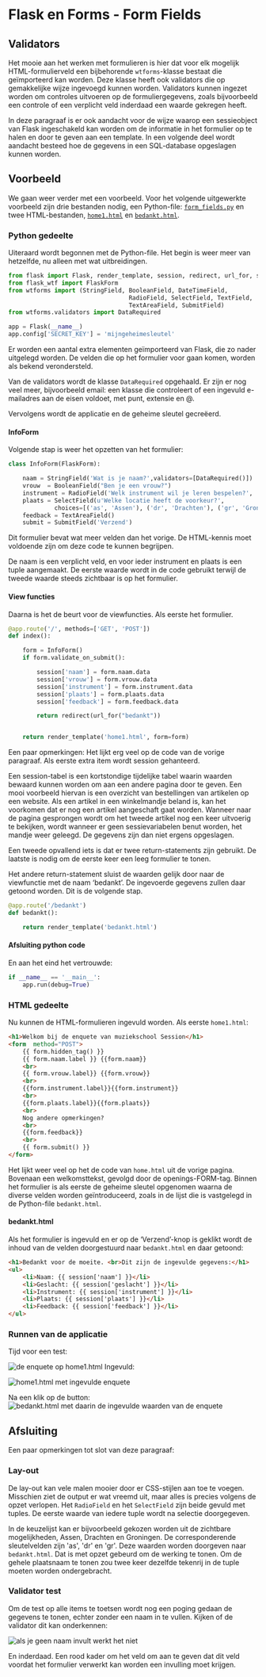 # Flask en Forms - Form Fields

## Validators
Het mooie aan het werken met formulieren is hier dat voor elk mogelijk HTML-formulierveld  een bijbehorende `wtforms`-klasse bestaat die geïmporteerd kan worden. Deze klasse heeft ook validators die op gemakkelijke wijze ingevoegd kunnen worden. Validators kunnen ingezet worden om controles uitvoeren op de formuliergegevens, zoals bijvoorbeeld een controle of een verplicht veld inderdaad een waarde gekregen heeft.

In deze paragraaf is er ook aandacht voor de wijze waarop een sessieobject van Flask ingeschakeld kan worden om de informatie in het formulier op te halen en door te geven aan een template.
In een volgende deel wordt aandacht besteed hoe de gegevens in een SQL-database opgeslagen kunnen worden.

## Voorbeeld
We gaan weer verder met een voorbeeld.
Voor het volgende uitgewerkte voorbeeld zijn drie bestanden nodig, een Python-file: [`form_fields.py`](../bestanden/form_fields.py) en twee HTML-bestanden, [`home1.html`](../bestanden/home1.html) en [`bedankt.html`](../bestanden/home2.html).

### Python gedeelte
Uiteraard wordt begonnen met de Python-file. Het begin is weer meer van hetzelfde, nu alleen met wat uitbreidingen.

```python
from flask import Flask, render_template, session, redirect, url_for, session
from flask_wtf import FlaskForm
from wtforms import (StringField, BooleanField, DateTimeField,
                     	          RadioField, SelectField, TextField,
                     	          TextAreaField, SubmitField)
from wtforms.validators import DataRequired

app = Flask(__name__)
app.config['SECRET_KEY'] = 'mijngeheimesleutel'
```

Er worden een aantal extra elementen geïmporteerd van Flask, die zo nader uitgelegd worden. De velden die op het formulier voor gaan komen, worden als bekend verondersteld.


Van de validators wordt de klasse `DataRequired` opgehaald. Er zijn er nog veel meer, bijvoorbeeld email: een klasse die controleert of een ingevuld e-mailadres aan de eisen voldoet, met punt, extensie en @.


Vervolgens wordt de applicatie en de geheime sleutel gecreëerd.


#### InfoForm
Volgende stap is weer het opzetten van het formulier:

```python
class InfoForm(FlaskForm):

    naam = StringField('Wat is je naam?',validators=[DataRequired()])
    vrouw  = BooleanField("Ben je een vrouw?")
    instrument = RadioField('Welk instrument wil je leren bespelen?', 	choices=[('ins_een','Gitaar'),('ins_twee','Drums')])
    plaats = SelectField(u'Welke locatie heeft de voorkeur?',
             choices=[('as', 'Assen'), ('dr', 'Drachten'), ('gr', 'Groningen')])
    feedback = TextAreaField()
    submit = SubmitField('Verzend')
```

Dit formulier bevat wat meer velden dan het vorige. De HTML-kennis moet voldoende zijn om deze code te kunnen begrijpen.

De naam is een verplicht veld, en voor ieder instrument en plaats is een tuple aangemaakt. De eerste waarde wordt in de code gebruikt terwijl de tweede waarde steeds zichtbaar is op het formulier.

#### View functies
Daarna is het de beurt voor de viewfuncties. Als eerste het formulier.

```python
@app.route('/', methods=['GET', 'POST'])
def index():

    form = InfoForm()
    if form.validate_on_submit():

        session['naam'] = form.naam.data
        session['vrouw'] = form.vrouw.data
        session['instrument'] = form.instrument.data
        session['plaats'] = form.plaats.data
        session['feedback'] = form.feedback.data

        return redirect(url_for("bedankt"))


    return render_template('home1.html', form=form)
```

Een paar opmerkingen:
Het lijkt erg veel op de code van de vorige paragraaf. Als eerste extra item wordt session gehanteerd.

Een session-tabel is een kortstondige tijdelijke tabel waarin waarden bewaard kunnen worden om aan een andere pagina door te geven. Een mooi voorbeeld hiervan is een overzicht van bestellingen van artikelen op een website. Als een artikel in een winkelmandje beland is, kan het voorkomen dat er nog een artikel aangeschaft gaat worden. Wanneer naar de pagina gesprongen wordt om het tweede artikel nog een keer uitvoerig te bekijken, wordt wanneer er geen sessievariabelen benut worden, het mandje weer geleegd. De gegevens zijn dan niet ergens opgeslagen.

Een tweede opvallend iets is dat er twee return-statements zijn gebruikt. De laatste is nodig om de eerste keer een leeg formulier te tonen.

Het andere return-statement sluist de waarden gelijk door naar de viewfunctie met de naam ‘bedankt’. De ingevoerde gegevens zullen daar getoond worden. Dit is de volgende stap.


```python
@app.route('/bedankt')
def bedankt():

    return render_template('bedankt.html')
```

#### Afsluiting python code
En aan het eind het vertrouwde:

```python
if __name__ == '__main__':
    app.run(debug=True)
```

### HTML gedeelte
Nu kunnen de HTML-formulieren ingevuld worden.
Als eerste `home1.html`:

```html
<h1>Welkom bij de enquete van muziekschool Session</h1>
<form  method="POST">
    {{ form.hidden_tag() }}
    {{ form.naam.label }} {{form.naam}}
    <br>
    {{ form.vrouw.label}} {{form.vrouw}}
    <br>
    {{form.instrument.label}}{{form.instrument}}
    <br>
    {{form.plaats.label}}{{form.plaats}}
    <br>
    Nog andere opmerkingen?
    <br>
    {{form.feedback}}
    <br>
    {{ form.submit() }}
</form>
```
Het lijkt weer veel op het de code van `home.html` uit de vorige pagina. Bovenaan een welkomsttekst, gevolgd door de openings-FORM-tag.
Binnen het formulier is als eerste de geheime sleutel opgenomen waarna de diverse velden worden geïntroduceerd, zoals in de lijst die is vastgelegd in de Python-file
`bedankt.html`.

#### bedankt.html
Als het formulier is ingevuld en er op de ‘Verzend’-knop is geklikt wordt de inhoud van de velden doorgestuurd naar `bedankt.html` en daar getoond:

```html
<h1>Bedankt voor de moeite. <br>Dit zijn de ingevulde gegevens:</h1>
<ul>
    <li>Naam: {{ session['naam'] }}</li>
    <li>Geslacht: {{ session['geslacht'] }}</li>
    <li>Instrument: {{ session['instrument'] }}</li>
    <li>Plaats: {{ session['plaats'] }}</li>
    <li>Feedback: {{ session['feedback'] }}</li>
</ul>
```

### Runnen van de applicatie
Tijd voor een test:

![de enquete op home1.html](imgs/enquete-muziek.png)
Ingevuld:

![home1.html met ingevulde enquete](imgs/enquete-muziek-ingevuld.png)

Na een klik op de button:
![bedankt.html met daarin de ingevulde waarden van de enquete](imgs/enquete-muziek-na-button.png)


## Afsluiting
Een paar opmerkingen tot slot van deze paragraaf:

### Lay-out
 De lay-out kan vele malen mooier door er CSS-stijlen aan toe te voegen.
Misschien ziet de output er wat vreemd uit, maar alles is precies volgens de opzet verlopen. Het `RadioField` en het `SelectField` zijn beide gevuld met tuples. De eerste waarde van iedere tuple wordt na selectie doorgegeven.

In de keuzelijst kan er bijvoorbeeld gekozen worden uit de zichtbare mogelijkheden, Assen, Drachten en Groningen. De corresponderende sleutelvelden zijn 'as', 'dr' en 'gr'. Deze waarden worden doorgeven naar `bedankt.html`. Dat is met opzet gebeurd om de werking te tonen. Om de gehele plaatsnaam te tonen zou twee keer dezelfde tekenrij in de tuple moeten worden ondergebracht.

### Validator test
Om de test op alle items te toetsen wordt nog een poging gedaan de gegevens te tonen, echter zonder een naam in te vullen. Kijken of de validator dit kan onderkennen:

![als je geen naam invult werkt het niet](imgs/enquete-muziek-validator.png)

En inderdaad. Een rood kader om het veld om aan te geven dat dit veld voordat het formulier verwerkt kan worden een invulling moet krijgen.